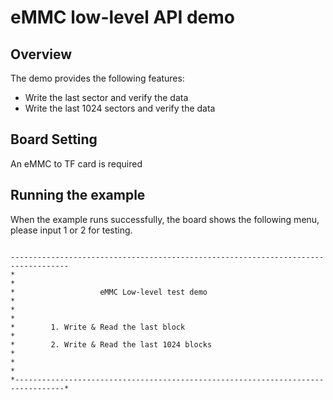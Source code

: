 # eMMC low-level API demo

## Overview

The demo provides the following features:
- Write the last sector and verify the data
- Write the last 1024 sectors and verify the data

## Board Setting

An eMMC to TF card is required

## Running the example

When the example runs successfully, the board shows the following menu, please input 1 or 2 for testing.

```console

-----------------------------------------------------------------------------------
*                                                                                 *
*                   eMMC Low-level test demo                                      *
*                                                                                 *
*        1. Write & Read the last block                                           *
*        2. Write & Read the last 1024 blocks                                     *
*                                                                                 *
*---------------------------------------------------------------------------------*

```
